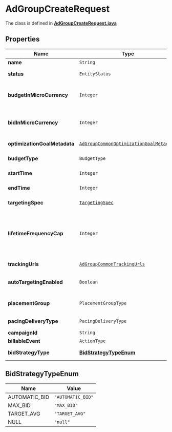 

# AdGroupCreateRequest

The class is defined in **[AdGroupCreateRequest.java](../../src/main/java/org/openapitools/model/AdGroupCreateRequest.java)**

## Properties

Name | Type | Description | Notes
------------ | ------------- | ------------- | -------------
**name** | `String` | Ad group name. | 
**status** | `EntityStatus` | Ad group/entity status. |  [optional property]
**budgetInMicroCurrency** | `Integer` | Budget in micro currency. This field is **REQUIRED** for non-CBO (campaign budget optimization) campaigns.  A CBO campaign automatically generates ad group budgets from its campaign budget to maximize campaign outcome. A CBO campaign is limited to 70 or less ad groups. |  [optional property]
**bidInMicroCurrency** | `Integer` | Bid price in micro currency. This field is **REQUIRED** for the following campaign objective_type/billable_event combinations: AWARENESS/IMPRESSION, CONSIDERATION/CLICKTHROUGH, CATALOG_SALES/CLICKTHROUGH, VIDEO_VIEW/VIDEO_V_50_MRC. |  [optional property]
**optimizationGoalMetadata** | [`AdGroupCommonOptimizationGoalMetadata`](AdGroupCommonOptimizationGoalMetadata.md) |  |  [optional property]
**budgetType** | `BudgetType` |  |  [optional property]
**startTime** | `Integer` | Ad group start time. Unix timestamp in seconds. Defaults to current time. |  [optional property]
**endTime** | `Integer` | Ad group end time. Unix timestamp in seconds. |  [optional property]
**targetingSpec** | [`TargetingSpec`](TargetingSpec.md) |  |  [optional property]
**lifetimeFrequencyCap** | `Integer` | Set a limit to the number of times a promoted pin from this campaign can be impressed by a pinner within the past rolling 30 days. Only available for CPM (cost per mille (1000 impressions))  ad groups. A CPM ad group has an IMPRESSION &lt;a href&#x3D;\&quot;https://developers.pinterest.com/docs/redoc/#section/Billable-event\&quot;&gt;billable_event&lt;/a&gt; value. This field **REQUIRES** the &#x60;end_time&#x60; field. |  [optional property]
**trackingUrls** | [`AdGroupCommonTrackingUrls`](AdGroupCommonTrackingUrls.md) |  |  [optional property]
**autoTargetingEnabled** | `Boolean` | Enable auto-targeting for ad group.Default value is True. Also known as &lt;a href&#x3D;\&quot;https://help.pinterest.com/en/business/article/expanded-targeting\&quot; target&#x3D;\&quot;_blank\&quot;&gt;\&quot;expanded targeting\&quot;&lt;/a&gt;. |  [optional property]
**placementGroup** | `PlacementGroupType` | &lt;a href&#x3D;\&quot;https://developers.pinterest.com/docs/redoc/#section/Placement-group\&quot;&gt;Placement group&lt;/a&gt;. |  [optional property]
**pacingDeliveryType** | `PacingDeliveryType` |  |  [optional property]
**campaignId** | `String` | Campaign ID of the ad group. | 
**billableEvent** | `ActionType` |  | 
**bidStrategyType** | [**BidStrategyTypeEnum**](#BidStrategyTypeEnum) | Bid strategy type |  [optional property]

















## BidStrategyTypeEnum

Name | Value
---- | -----
AUTOMATIC_BID | `"AUTOMATIC_BID"`
MAX_BID | `"MAX_BID"`
TARGET_AVG | `"TARGET_AVG"`
NULL | `"null"`


